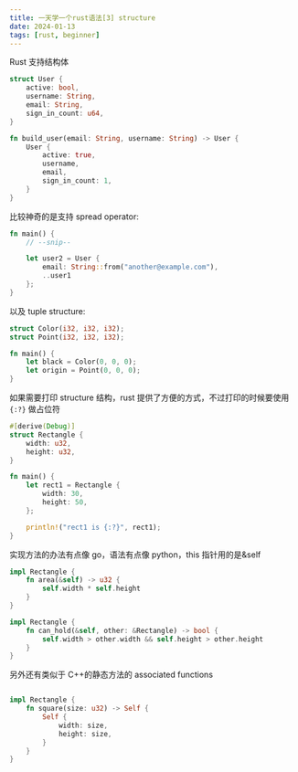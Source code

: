 ```yaml
---
title: 一天学一个rust语法[3] structure
date: 2024-01-13
tags: [rust, beginner]
---
```


Rust 支持结构体

```rust
struct User {
    active: bool,
    username: String,
    email: String,
    sign_in_count: u64,
}

fn build_user(email: String, username: String) -> User {
    User {
        active: true,
        username,
        email,
        sign_in_count: 1,
    }
}
```

比较神奇的是支持 spread operator:

```rust
fn main() {
    // --snip--

    let user2 = User {
        email: String::from("another@example.com"),
        ..user1
    };
}
```

以及 tuple structure:

```rust
struct Color(i32, i32, i32);
struct Point(i32, i32, i32);

fn main() {
    let black = Color(0, 0, 0);
    let origin = Point(0, 0, 0);
}
```

如果需要打印 structure 结构，rust 提供了方便的方式，不过打印的时候要使用 `{:?}` 做占位符

```rust
#[derive(Debug)]
struct Rectangle {
    width: u32,
    height: u32,
}

fn main() {
    let rect1 = Rectangle {
        width: 30,
        height: 50,
    };

    println!("rect1 is {:?}", rect1);
}
```

实现方法的办法有点像 go，语法有点像 python，this 指针用的是&self

```rust
impl Rectangle {
    fn area(&self) -> u32 {
        self.width * self.height
    }
}

impl Rectangle {
    fn can_hold(&self, other: &Rectangle) -> bool {
        self.width > other.width && self.height > other.height
    }
}

```

另外还有类似于 C++的静态方法的 associated functions

```rust

impl Rectangle {
    fn square(size: u32) -> Self {
        Self {
            width: size,
            height: size,
        }
    }
}

```
